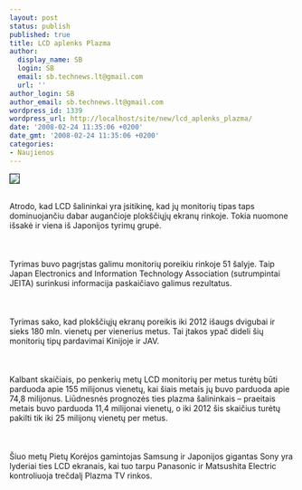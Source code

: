 ```yaml
---
layout: post
status: publish
published: true
title: LCD aplenks Plazma
author:
  display_name: SB
  login: SB
  email: sb.technews.lt@gmail.com
  url: ''
author_login: SB
author_email: sb.technews.lt@gmail.com
wordpress_id: 1339
wordpress_url: http://localhost/site/new/lcd_aplenks_plazma/
date: '2008-02-24 11:35:06 +0200'
date_gmt: '2008-02-24 11:35:06 +0200'
categories:
- Naujienos
---
```

<div class="imgright"><img src="http://tbn0.google.com/images?q=tbn:wj6TR98Gs0k8NM:http://www.slipperybrick.com/wp-content/uploads/2007/01/sony-bravia-lcd-kdl-70xbr3.jpg" border="1"></div>
<p><br>Atrodo, kad LCD šalininkai yra įsitikinę, kad jų monitorių tipas taps dominuojančiu dabar augančioje  plokščiųjų ekranų rinkoje. Tokia nuomone išsakė ir viena iš Japonijos tyrimų grupė.<br />
<br><br />
<br>Tyrimas buvo pagrįstas galimu monitorių poreikiu rinkoje 51 šalyje. Taip Japan Electronics and Information Technology Association (sutrumpintai JEITA) surinkusi informacija paskaičiavo galimus rezultatus.<br />
<br><br />
<br>Tyrimas sako, kad plokščiųjų ekranų poreikis iki 2012 išaugs dvigubai ir sieks 180 mln. vienetų per vienerius metus. Tai įtakos ypač dideli šių monitorių tipų pardavimai Kinijoje ir JAV.<br />
<br><br />
<br>Kalbant skaičiais, po penkerių metų LCD monitorių per metus turėtų būti parduoda apie 155 milijonus vienetų, kai šiais metais jų buvo parduoda apie 74,8 milijonus. Liūdnesnės prognozės ties plazma šalininkais – praeitais metais buvo parduoda 11,4 milijonai vienetų, o iki 2012 šis skaičius turėtų pakilti tik iki 25 milijonų vienetų per metus.<br />
<br><br />
<br>Šiuo metų Pietų Korėjos gamintojas Samsung ir Japonijos gigantas Sony yra lyderiai ties LCD ekranais, kai tuo tarpu Panasonic ir Matsushita Electric kontroliuoja trečdalį Plazma TV rinkos.<br />
<br><br />
<br></p>
